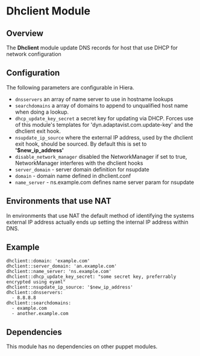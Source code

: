 # Dhclient Module

## Overview

The **Dhclient** module update DNS records for host that use DHCP for network configuration

## Configuration

The following parameters are configurable in Hiera.

* `dnsservers` an array of name server to use in hostname lookups
* `searchdomains` a array of domains to append to unqualified host name when doing a lookup.
* `dhcp_update_key_secret` a secret key for updating via DHCP. Forces use of this module's templates for 'dyn.adaptavist.com.update-key' and the dhclient exit hook.
* `nsupdate_ip_source` where the external IP address, used by the dhclient exit hook, should be sourced. By default this is set to **'$new_ip_address'**
* `disable_network_manager` disabled the NetworkManager if set to true, NetworkManager interferes with the dhclient hooks
* `server_domain` - server domain definition for nsupdate
* `domain` - domain name defined in dhclient.conf
* `name_server` - ns.example.com defines name server param for nsupdate


## Environments that use NAT

In environments that use NAT the default method of identifying the systems external IP address actually ends up setting the internal IP address within DNS.

## Example

```
dhclient::domain: 'example.com'
dhclient::server_domain: 'an.example.com'
dhclient::name_server: 'ns.example.com'
dhclient::dhcp_update_key_secret: "some secret key, preferrably encrypted using eyaml"
dhclient::nsupdate_ip_source: '$new_ip_address'
dhclient::dnsservers:
  - 8.8.8.8
dhclient::searchdomains:
  - example.com
  - another.example.com
```

## Dependencies

This module has no dependencies on other puppet modules.

